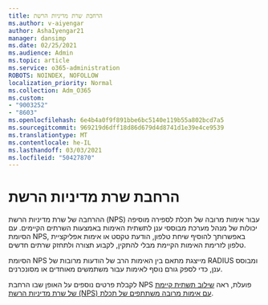 ```yaml
---
title: הרחבת שרת מדיניות הרשת
ms.author: v-aiyengar
author: AshaIyengar21
manager: dansimp
ms.date: 02/25/2021
ms.audience: Admin
ms.topic: article
ms.service: o365-administration
ROBOTS: NOINDEX, NOFOLLOW
localization_priority: Normal
ms.collection: Adm_O365
ms.custom:
- "9003252"
- "8603"
ms.openlocfilehash: 6e4b4a0f9f891bbe6bc5140e119b55a802bcd7a5
ms.sourcegitcommit: 969219d6dff18d86d679d4d8741d1e39e4ce9539
ms.translationtype: MT
ms.contentlocale: he-IL
ms.lasthandoff: 03/03/2021
ms.locfileid: "50427870"
---
```

# <a name="network-policy-server-extension"></a>הרחבת שרת מדיניות הרשת

ההרחבה של שרת מדיניות הרשת (NPS) עבור אימות מרובה של תכלת לספירה מוסיפה יכולות של מנהל מערכת מבוססי ענן לתשתית האימות באמצעות השרתים הקיימים. עם הסיומת NPS, באפשרותך להוסיף שיחת טלפון, הודעת טקסט או אימות אפליקציית טלפון לזרימת האימות הקיימת מבלי להתקין, לקבוע תצורה ולתחזק שרתים חדשים.

הסיומת NPS מייצגת מתאם בין האימות הרב של הודעות מרובות של RADIUS ומבוסס ענן, כדי לספק גורם נוסף לאימות עבור משתמשים מאוחדים או מסונכרנים.

לקבלת פרטים נוספים על האופן שבו הרחבת NPS פועלת, ראה [שילוב תשתית קיימת של שרת מדיניות הרשת (NPS) עם אימות מרובה משתתפים של תכלת](https://docs.microsoft.com/azure/active-directory/authentication/howto-mfa-nps-extension).
